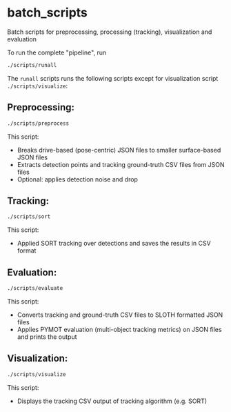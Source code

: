 # batch_scripts

Batch scripts for preprocessing, processing (tracking), visualization and evaluation

To run the complete "pipeline", run 

```sh
./scripts/runall
```

The `runall` scripts runs the following scripts except for visualization script `./scripts/visualize`:

## Preprocessing:

```sh
./scripts/preprocess
```

This script:
 - Breaks drive-based (pose-centric) JSON files to smaller surface-based JSON files
 - Extracts detection points and tracking ground-truth CSV files from JSON files
 - Optional: applies detection noise and drop

## Tracking:

```sh
./scripts/sort
```

This script:
 - Applied SORT tracking over detections and saves the results in CSV format

## Evaluation:

```sh
./scripts/evaluate
```

This script:
 - Converts tracking and ground-truth CSV files to SLOTH formatted JSON files
 - Applies PYMOT evaluation (multi-object tracking metrics) on JSON files and prints the output

## Visualization:

```sh
./scripts/visualize
```

This script:
 - Displays the tracking CSV output of tracking algorithm (e.g. SORT)
